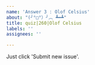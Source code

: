 ```yaml
---
name: 'Answer 3 : Olof Celsius'
about: "(╯°□°）╯︵ ┻━┻"
title: quiz|260|Olof Celsius
labels: ''
assignees: ''

---
```


Just click 'Submit new issue'.
